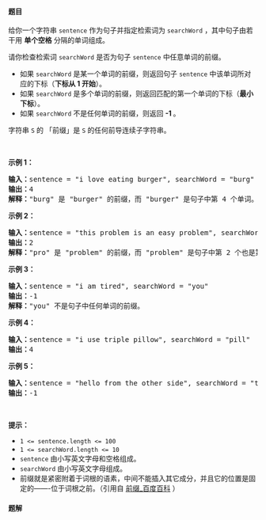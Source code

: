 #### 题目
<p>给你一个字符串 <code>sentence</code> 作为句子并指定检索词为 <code>searchWord</code> ，其中句子由若干用 <strong>单个空格</strong> 分隔的单词组成。</p>

<p>请你检查检索词 <code>searchWord</code> 是否为句子 <code>sentence</code> 中任意单词的前缀。</p>

<ul>
	<li>如果&nbsp;<code>searchWord</code> 是某一个单词的前缀，则返回句子&nbsp;<code>sentence</code> 中该单词所对应的下标（<strong>下标从 1 开始</strong>）。</li>
	<li>如果 <code>searchWord</code> 是多个单词的前缀，则返回匹配的第一个单词的下标（<strong>最小下标</strong>）。</li>
	<li>如果 <code>searchWord</code> 不是任何单词的前缀，则返回 <strong>-1 </strong>。</li>
</ul>

<p>字符串 <code>S</code> 的 「前缀」是 <code>S</code> 的任何前导连续子字符串。</p>

<p>&nbsp;</p>

<p><strong>示例 1：</strong></p>

<pre><strong>输入：</strong>sentence = &quot;i love eating burger&quot;, searchWord = &quot;burg&quot;
<strong>输出：</strong>4
<strong>解释：</strong>&quot;burg&quot; 是 &quot;burger&quot; 的前缀，而 &quot;burger&quot; 是句子中第 4 个单词。</pre>

<p><strong>示例 2：</strong></p>

<pre><strong>输入：</strong>sentence = &quot;this problem is an easy problem&quot;, searchWord = &quot;pro&quot;
<strong>输出：</strong>2
<strong>解释：</strong>&quot;pro&quot; 是 &quot;problem&quot; 的前缀，而 &quot;problem&quot; 是句子中第 2 个也是第 6 个单词，但是应该返回最小下标 2 。
</pre>

<p><strong>示例 3：</strong></p>

<pre><strong>输入：</strong>sentence = &quot;i am tired&quot;, searchWord = &quot;you&quot;
<strong>输出：</strong>-1
<strong>解释：</strong>&quot;you&quot; 不是句子中任何单词的前缀。
</pre>

<p><strong>示例 4：</strong></p>

<pre><strong>输入：</strong>sentence = &quot;i use triple pillow&quot;, searchWord = &quot;pill&quot;
<strong>输出：</strong>4
</pre>

<p><strong>示例 5：</strong></p>

<pre><strong>输入：</strong>sentence = &quot;hello from the other side&quot;, searchWord = &quot;they&quot;
<strong>输出：</strong>-1
</pre>

<p>&nbsp;</p>

<p><strong>提示：</strong></p>

<ul>
	<li><code>1 &lt;= sentence.length &lt;= 100</code></li>
	<li><code>1 &lt;= searchWord.length &lt;= 10</code></li>
	<li><code>sentence</code> 由小写英文字母和空格组成。</li>
	<li><code>searchWord</code> 由小写英文字母组成。</li>
	<li>前缀就是紧密附着于词根的语素，中间不能插入其它成分，并且它的位置是固定的&mdash;&mdash;-位于词根之前。（引用自 <a href="https://baike.baidu.com/item/%E5%89%8D%E7%BC%80" target="_blank">前缀_百度百科</a> ）</li>
</ul>


 #### 题解